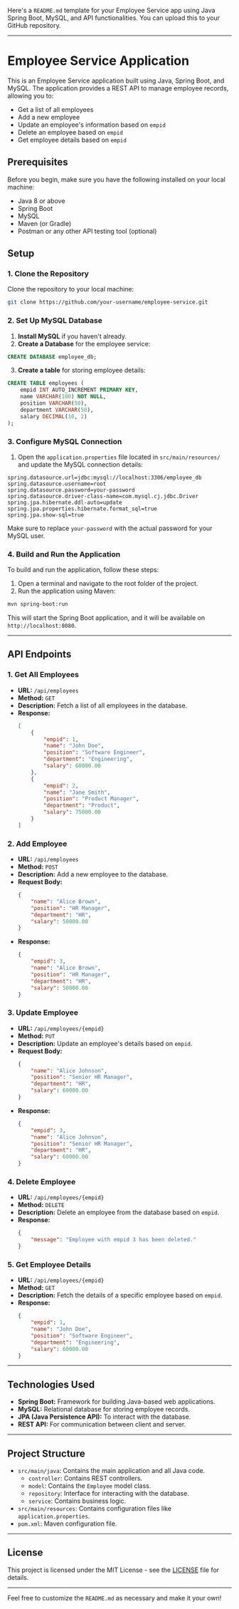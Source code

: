 Here's a `README.md` template for your Employee Service app using Java Spring Boot, MySQL, and API functionalities. You can upload this to your GitHub repository.

---

# Employee Service Application

This is an Employee Service application built using Java, Spring Boot, and MySQL. The application provides a REST API to manage employee records, allowing you to:

- Get a list of all employees
- Add a new employee
- Update an employee's information based on `empid`
- Delete an employee based on `empid`
- Get employee details based on `empid`

## Prerequisites

Before you begin, make sure you have the following installed on your local machine:

- Java 8 or above
- Spring Boot
- MySQL
- Maven (or Gradle)
- Postman or any other API testing tool (optional)

## Setup

### 1. Clone the Repository

Clone the repository to your local machine:

```bash
git clone https://github.com/your-username/employee-service.git
```

### 2. Set Up MySQL Database

1. **Install MySQL** if you haven't already.
2. **Create a Database** for the employee service:

```sql
CREATE DATABASE employee_db;
```

3. **Create a table** for storing employee details:

```sql
CREATE TABLE employees (
    empid INT AUTO_INCREMENT PRIMARY KEY,
    name VARCHAR(100) NOT NULL,
    position VARCHAR(50),
    department VARCHAR(50),
    salary DECIMAL(10, 2)
);
```

### 3. Configure MySQL Connection

1. Open the `application.properties` file located in `src/main/resources/` and update the MySQL connection details:

```properties
spring.datasource.url=jdbc:mysql://localhost:3306/employee_db
spring.datasource.username=root
spring.datasource.password=your-password
spring.datasource.driver-class-name=com.mysql.cj.jdbc.Driver
spring.jpa.hibernate.ddl-auto=update
spring.jpa.properties.hibernate.format_sql=true
spring.jpa.show-sql=true
```

Make sure to replace `your-password` with the actual password for your MySQL user.

### 4. Build and Run the Application

To build and run the application, follow these steps:

1. Open a terminal and navigate to the root folder of the project.
2. Run the application using Maven:

```bash
mvn spring-boot:run
```

This will start the Spring Boot application, and it will be available on `http://localhost:8080`.

---

## API Endpoints

### 1. **Get All Employees**

- **URL:** `/api/employees`
- **Method:** `GET`
- **Description:** Fetch a list of all employees in the database.
- **Response:**
  ```json
  [
      {
          "empid": 1,
          "name": "John Doe",
          "position": "Software Engineer",
          "department": "Engineering",
          "salary": 60000.00
      },
      {
          "empid": 2,
          "name": "Jane Smith",
          "position": "Product Manager",
          "department": "Product",
          "salary": 75000.00
      }
  ]
  ```

### 2. **Add Employee**

- **URL:** `/api/employees`
- **Method:** `POST`
- **Description:** Add a new employee to the database.
- **Request Body:**
  ```json
  {
      "name": "Alice Brown",
      "position": "HR Manager",
      "department": "HR",
      "salary": 50000.00
  }
  ```
- **Response:**
  ```json
  {
      "empid": 3,
      "name": "Alice Brown",
      "position": "HR Manager",
      "department": "HR",
      "salary": 50000.00
  }
  ```

### 3. **Update Employee**

- **URL:** `/api/employees/{empid}`
- **Method:** `PUT`
- **Description:** Update an employee's details based on `empid`.
- **Request Body:**
  ```json
  {
      "name": "Alice Johnson",
      "position": "Senior HR Manager",
      "department": "HR",
      "salary": 60000.00
  }
  ```
- **Response:**
  ```json
  {
      "empid": 3,
      "name": "Alice Johnson",
      "position": "Senior HR Manager",
      "department": "HR",
      "salary": 60000.00
  }
  ```

### 4. **Delete Employee**

- **URL:** `/api/employees/{empid}`
- **Method:** `DELETE`
- **Description:** Delete an employee from the database based on `empid`.
- **Response:**
  ```json
  {
      "message": "Employee with empid 3 has been deleted."
  }
  ```

### 5. **Get Employee Details**

- **URL:** `/api/employees/{empid}`
- **Method:** `GET`
- **Description:** Fetch the details of a specific employee based on `empid`.
- **Response:**
  ```json
  {
      "empid": 1,
      "name": "John Doe",
      "position": "Software Engineer",
      "department": "Engineering",
      "salary": 60000.00
  }
  ```

---

## Technologies Used

- **Spring Boot:** Framework for building Java-based web applications.
- **MySQL:** Relational database for storing employee records.
- **JPA (Java Persistence API):** To interact with the database.
- **REST API:** For communication between client and server.

---

## Project Structure

- `src/main/java`: Contains the main application and all Java code.
  - `controller`: Contains REST controllers.
  - `model`: Contains the `Employee` model class.
  - `repository`: Interface for interacting with the database.
  - `service`: Contains business logic.
- `src/main/resources`: Contains configuration files like `application.properties`.
- `pom.xml`: Maven configuration file.

---

## License

This project is licensed under the MIT License - see the [LICENSE](LICENSE) file for details.

---

Feel free to customize the `README.md` as necessary and make it your own!
